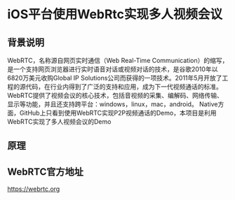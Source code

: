 # iOS平台使用WebRtc实现多人视频会议
## 背景说明
WebRTC，名称源自网页实时通信（Web Real-Time Communication）的缩写，是一个支持网页浏览器进行实时语音对话或视频对话的技术，是谷歌2010年以6820万美元收购Global IP Solutions公司而获得的一项技术。2011年5月开放了工程的源代码，在行业内得到了广泛的支持和应用，成为下一代视频通话的标准。
WebRTC提供了视频会议的核心技术，包括音视频的采集、编解码、网络传输、显示等功能，并且还支持跨平台：windows，linux，mac，android。
Native方面，GitHub上只看到使用WebRTC实现P2P视频通话的Demo，本项目是利用WebRTC实现了多人视频会议的Demo

## 原理


## WebRTC官方地址
https://webrtc.org

